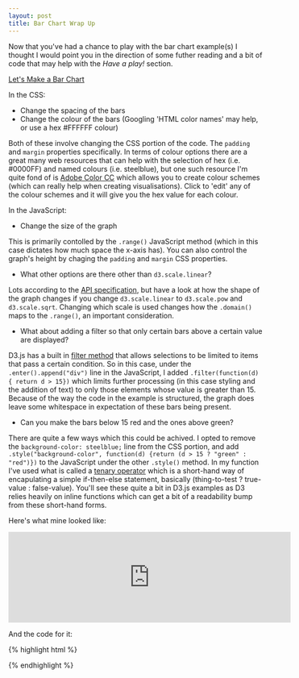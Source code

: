 ```yaml
---
layout: post
title: Bar Chart Wrap Up
---
```


Now that you've had a chance to play with the bar chart example(s) I thought I would point you in the direction of some futher reading and a bit of code that may help with the *Have a play!* section.

[Let's Make a Bar Chart](http://bost.ocks.org/mike/bar/)

In the CSS:

* Change the spacing of the bars
* Change the colour of the bars (Googling 'HTML color names' may help, or use a hex #FFFFFF colour)

Both of these involve changing the CSS portion of the code. The `padding` and `margin` properties specifically. In terms of colour options there are a great many web resources that can help with the selection of hex (i.e. #0000FF) and named colours (i.e. steelblue), but one such resource I'm quite fond of is [Adobe Color CC](https://color.adobe.com/explore/newest/?time=all) which allows you to create colour schemes (which can really help when creating visualisations). Click to 'edit' any of the colour schemes and it will give you the hex value for each colour. 

In the JavaScript:

* Change the size of the graph

This is primarily contolled by the `.range()` JavaScript method (which in this case dictates how much space the x-axis has). You can also control the graph's height by chaging the `padding` and `margin` CSS properties. 

* What other options are there other than `d3.scale.linear`?

Lots according to the [API specification](https://github.com/mbostock/d3/wiki/Quantitative-Scales), but have a look at how the shape of the graph changes if you change `d3.scale.linear` to `d3.scale.pow` and `d3.scale.sqrt`. Changing which scale is used changes how the `.domain()` maps to the `.range()`, an important consideration. 

* What about adding a filter so that only certain bars above a certain value are displayed?

D3.js has a built in [filter method](https://github.com/mbostock/d3/wiki/Selections#filter) that allows selections to be limited to items that pass a certain condition. So in this case, under the `.enter().append("div")` line in the JavaScript, I added `.filter(function(d) { return d > 15})` which limits further processing (in this case styling and the addition of text) to only those elements whose value is greater than 15. Because of the way the code in the example is structured, the graph does leave some whitespace in expectation of these bars being present.

* Can you make the bars below 15 red and the ones above green?

There are quite a few ways which this could be achived. I opted to remove the `background-color: steelblue;` line from the CSS portion, and add `.style("background-color", function(d) {return (d > 15 ? "green" : "red")})` to the JavaScript under the other `.style()` method. In my function I've used what is called a [tenary operator](https://developer.mozilla.org/en-US/docs/Web/JavaScript/Reference/Operators/Conditional_Operator) which is a short-hand way of encapulating a simple if-then-else statement, basically (thing-to-test ? true-value : false-value). You'll see these quite a bit in D3.js examples as D3 relies heavily on inline functions which can get a bit of a readability bump from these short-hand forms. 

Here's what mine looked like:
<iframe width="560" height="180" src="http://evilangelpixie.github.io/d3js/public/demo1.html" frameborder="0" allowfullscreen="allowfullscreen">&nbsp;</iframe>

And the code for it: 

{% highlight html %}

<html>
<head>
<style>
.chart div {
  font: 10px sans-serif;
  text-align: right;
  padding: 6px;
  margin: 2px;
  color: white;
}
</style>
</head>
<body>
<script src="http://d3js.org/d3.v3.min.js"  charset="utf-8"></script>
<div class="chart"></div>
<script>
var data = [4, 8, 15, 16, 23, 42];
var x = d3.scale.linear()
    .domain([0, d3.max(data)])
    .range([0, 420]);
d3.select(".chart")
  .selectAll("div")
    .data(data)
  .enter().append("div")
	.filter(function(d) { return d > 11})
    .style("width", function(d) { return x(d) + "px"; })
.style("background-color", function(d) {return (d > 15 ? "green" : "red")})
    .text(function(d) { return d; });
</script>
</body>
</html>

{% endhighlight %}
